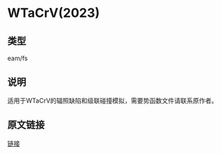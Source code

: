 # WTaCrV(2023)
## 类型
eam/fs
## 说明
适用于WTaCrV的辐照缺陷和级联碰撞模拟，需要势函数文件请联系原作者。
## 原文链接
[链接](https://doi.org/10.1016/j.jnucmat.2023.154646)